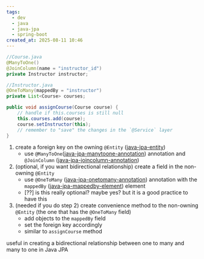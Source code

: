 ```yaml
---
tags:
  - dev
  - java
  - java-jpa
  - spring-boot
created_at: 2025-08-11 10:46
---
```

```java
//Course.java
@ManyToOne()
@JoinColumn(name = "instructor_id")
private Instructor instructor;

//Instructor.java
@OneToMany(mappedBy = "instructor")
private List<Course> courses;

public void assignCourse(Course course) {
	// handle if this.courses is still null
	this.courses.add(course);
	course.setInstructor(this);
	// remember to "save" the changes in the `@Service` layer
}
```
1. create a foreign key on the owning `@Entity` ([java-jpa-entity](dev/java/jpa/java-jpa-entity.md))
	- use `@ManyToOne`([java-jpa-manytoone-annotation](java-jpa-manytoone-annotation.md)) annotation and `@JoinColumn` ([java-jpa-joincolumn-annotation](java-jpa-joincolumn-annotation.md))
2. (optional, if you want bidirectional relationship) create a field in the non-owning `@Entity`
	- use `@OneToMany` ([java-jpa-onetomany-annotation](java-jpa-onetomany-annotation.md)) annotation with the `mappedBy` ([java-jpa-mappedby-element](java-jpa-mappedby-element.md)) element
	- [??] is this really optional? maybe yes? but it is a good practice to have this
3. (needed if you do step 2) create convenience method to the non-owning `@Entity` (the one that has the `@OneToMany` field)
	- add objects to the `mappedBy` field
	- set the foreign key accordingly
	- similar to `assignCourse` method

useful in creating a bidirectional relationship between one to many and many to one in Java JPA